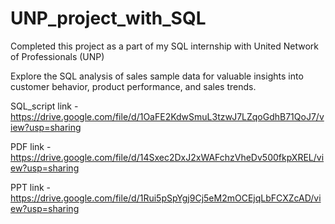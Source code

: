 # UNP_project_with_SQL

Completed this project as a part of my SQL internship with United Network of Professionals (UNP) 

Explore the SQL analysis of sales sample data for valuable insights into customer behavior, product performance, and sales trends. 

SQL_script link - https://drive.google.com/file/d/1OaFE2KdwSmuL3tzwJ7LZqoGdhB71QoJ7/view?usp=sharing

PDF link - https://drive.google.com/file/d/14Sxec2DxJ2xWAFchzVheDv500fkpXREL/view?usp=sharing

PPT link - https://drive.google.com/file/d/1Rui5pSpYgj9Cj5eM2mOCEjqLbFCXZcAD/view?usp=sharing
